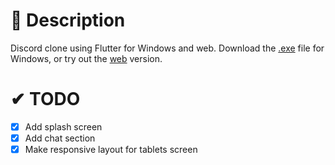# 📢 Description

Discord clone using Flutter for Windows and web. Download the [.exe](https://github.com/harysuryanto/discord_desktop_clone/files/8790056/discord_desktop_clone-v1.0.zip) file for Windows, or try out the [web](https://discord-flutter.netlify.app) version.


# ✔ TODO
- [x] Add splash screen
- [x] Add chat section
- [x] Make responsive layout for tablets screen
